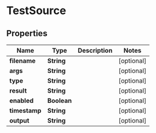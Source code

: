 
# TestSource

## Properties
Name | Type | Description | Notes
------------ | ------------- | ------------- | -------------
**filename** | **String** |  |  [optional]
**args** | **String** |  |  [optional]
**type** | **String** |  |  [optional]
**result** | **String** |  |  [optional]
**enabled** | **Boolean** |  |  [optional]
**timestamp** | **String** |  |  [optional]
**output** | **String** |  |  [optional]



